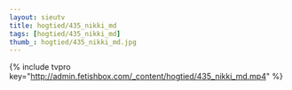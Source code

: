 ```yaml
--- 
layout: sieutv
title: hogtied/435_nikki_md
tags: [hogtied/435_nikki_md]
thumb_: hogtied/435_nikki_md.jpg
---
```

{% include tvpro key="http://admin.fetishbox.com/_content/hogtied/435_nikki_md.mp4" %} 
